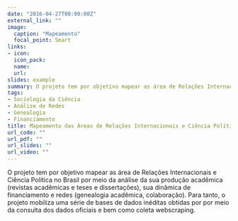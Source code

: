 ```yaml
---
date: "2016-04-27T00:00:00Z"
external_link: ""
image:
  caption: "Mapeamento"
  focal_point: Smart
links:
- icon: 
  icon_pack: 
  name:
  url: 
slides: example
summary: O projeto tem por objetivo mapear as área de Relações Internacionais e Ciência Política no Brasil por meio da análise da sua produção acadêmica (revistas acadêmicas e teses e dissertações), sua dinâmica  de financiamento  e redes (genealogia acadêmica, colaboração).
tags:
- Sociologia da Ciência
- Análise de Redes
- Genealogia
- Financiamento
title: Mapeamento das Áreas de Relações Internacionais e Ciência Política no Brasil
url_code: ""
url_pdf: ""
url_slides: ""
url_video: ""
---
```


O projeto tem por objetivo mapear as área de Relações Internacionais e Ciência Política no Brasil por meio da análise da sua produção acadêmica (revistas acadêmicas e teses e dissertações), sua dinâmica  de financiamento e redes (genealogia acadêmica, colaboração). Para tanto, o projeto mobiliza uma série de bases de dados inéditas obtidas por por meio da consulta dos dados oficiais e bem como coleta webscraping. 



